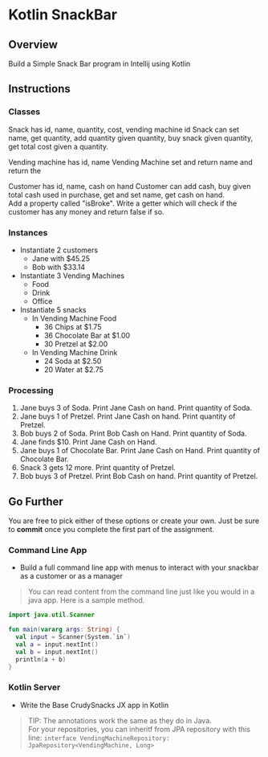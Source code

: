 # Kotlin SnackBar

## Overview
Build a Simple Snack Bar program in Intellij using Kotlin

## Instructions

### Classes
Snack has id, name, quantity, cost, vending machine id
Snack can set name, get quantity, add quantity given quantity, buy snack given quantity, get total cost given a quantity.

Vending machine has id, name
Vending Machine set and return name and return the 

Customer has id, name, cash on hand
Customer can add cash, buy given total cash used in purchase, get and set name, get cash on hand.  
Add a property called "isBroke". Write a getter which will check if the customer has any money and return false if so.

### Instances
* Instantiate 2 customers
    * Jane with $45.25
    * Bob with $33.14
* Instantiate 3 Vending Machines
    * Food
    * Drink
    * Office
* Instantiate 5 snacks
    * In Vending Machine Food
        * 36 Chips at $1.75
        * 36 Chocolate Bar at $1.00
        * 30 Pretzel at $2.00
    * In Vending Machine Drink
        * 24 Soda at $2.50
        * 20 Water at $2.75

### Processing
1. Jane buys 3 of Soda. Print Jane Cash on hand. Print quantity of Soda.  
2. Jane buys 1 of Pretzel. Print Jane Cash on hand. Print quantity of Pretzel.  
3. Bob buys 2 of Soda. Print Bob Cash on Hand. Print quantity of Soda.  
4. Jane finds $10. Print Jane Cash on Hand.  
5. Jane buys 1 of Chocolate Bar. Print Jane Cash on Hand. Print quantity of Chocolate Bar.  
6. Snack 3 gets 12 more. Print quantity of Pretzel.  
7. Bob buys 3 of Pretzel. Print Bob Cash on hand. Print quantity of Pretzel.  

## Go Further
You are free to pick either of these options or create your own. Just be sure to **commit** once you complete the first part of the assignment.
### Command Line App
- Build a full command line app with menus to interact with your snackbar as a customer or as a manager  
> You can read content from the command line just like you would in a java app. Here is a sample method.  
```Kotlin
import java.util.Scanner

fun main(vararg args: String) {
  val input = Scanner(System.`in`)
  val a = input.nextInt()
  val b = input.nextInt()
  println(a + b)
}
```

### Kotlin Server
- Write the Base CrudySnacks JX app in Kotlin  
> TIP: The annotations work the same as they do in Java.  
> For your repositories, you can inheritf from JPA repository with this line: `interface VendingMachineRepository: JpaRepository<VendingMachine, Long>`  

